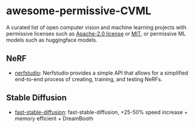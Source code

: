 # awesome-permissive-CVML
A curated list of open computer vision and machine learning projects with permissive licenses such as [Apache-2.0 license](https://www.apache.org/licenses/LICENSE-2.0) or [MIT](https://opensource.org/licenses/MIT), or permissive ML models such as huggingface models.

## NeRF
- [nerfstudio](https://github.com/nerfstudio-project/nerfstudio/): Nerfstudio provides a simple API that allows for a simplified end-to-end process of creating, training, and testing NeRFs.

## Stable Diffusion
- [fast-stable-diffusion](https://github.com/TheLastBen/fast-stable-diffusion): fast-stable-diffusion, +25-50% speed increase + memory efficient + DreamBooth
